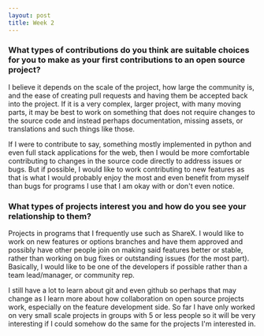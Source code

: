 ```yaml
---
layout: post
title: Week 2
---
```


### What types of contributions do you think are suitable choices for you to make as your first contributions to an open source project? 

I believe it depends on the scale of the project, how large the community is, and the ease of creating pull requests and having them be accepted back into the project. If it is a very complex, larger project, with many moving parts, it may be best to work on something that does not require changes to the source code and instead perhaps documentation, missing assets, or translations and such things like those.

If I were to contribute to say, something mostly implemented in python and even full stack applications for the web, then I would be more comfortable contributing to changes in the source code directly to address issues or bugs. But if possible, I would like to work contributing to new features as that is what I would probably enjoy the most and even benefit from myself than bugs for programs I use that I am okay with or don't even notice.

### What types of projects interest you and how do you see your relationship to them?

Projects in programs that I frequently use such as ShareX. I would like to work on new features or options branches and have them approved and possibly have other people join on making said features better or stable, rather than working on bug fixes or outstanding issues (for the most part). Basically, I would like to be one of the developers if possible rather than a team lead/manager, or community rep.

I still have a lot to learn about git and even github so perhaps that may change as I learn more about how collaboration on open source projects work, especially on the feature development side. So far I have only worked on very small scale projects in groups with 5 or less people so it will be very interesting if I could somehow do the same for the projects I'm interested in. 